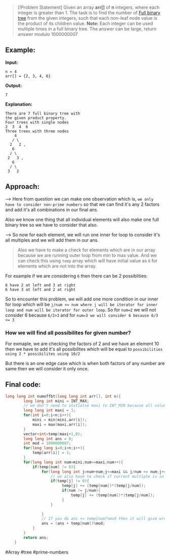 >[!Problem Statement]
>Given an array **arr[]** of **n** integers, where each integer is greater than 1. The task is to find the number of [Full binary tree](http://quiz.geeksforgeeks.org/binary-tree-set-3-types-of-binary-tree/) from the given integers, such that each non-leaf node value is the product of its children value.
>**Note:** Each integer can be used multiple times in a full binary tree. The answer can be large, return  answer modulo 1000000007

## Example:

**Input:**
```
n = 4
arr[] = {2, 3, 4, 6}
```
**Output:**
```
7
```
**Explanation:**
```
There are 7 full binary tree with
the given product property.
Four trees with single nodes
2  3  4  6
Three trees with three nodes
    4   
   / \
  2   2 ,
   6    
  / \
 2   3 ,
   6
  / \
 3   2
```

## Approach:

--> Here from question we can make one observation which is, `we only have to consider non-prime numbers` so that we can find it's any 2 factors and add it's all combinations in our final ans.

Also we know one thing that all individual elements will also make one full binary tree so we have to consider that also.

--> So now for each element, we will run one inner for loop to consider it's all multiples and we will add them in our ans.

>Also we have to make a check for elements which are in our array because we are running outer loop from min to max value.
>And we can check this using `temp` array which will have initial value as `0` for elements which are not into the array.

For example if we are considering `6` then there can be 2 possiblities:

```
6 have 2 at left and 3 at right
6 have 3 at left and 2 at right
```

So to encounter this problem, we will add one more condition in our inner for loop which will be `j/num <= num where j will be iterator for inner loop and num will be iterator for outer loop`. So for `num=2` we will not consider 6 because `6/2>3` and for `num=3 we will consider 6 because 6/3 <= 3`

### How we will find all possibilites for given number?

For exmaple, we are checking the factors of 2 and we have an element 10 then we have to add it's all possibilites which will be equal to `possibilities using 2 * possibilites using 10/2`

But there is an one edge case which is when both factors of any number are same then we will consider it only once.

## Final code:

```cpp
long long int numoffbt(long long int arr[], int n){
        long long int mini = INT_MAX;
        // we don't need to initialse maxi to INT_MIN because all values will be less than 1
        long long int maxi = 1;
        for(int i=0;i<n;i++){
            mini = min(mini,arr[i]);
            maxi = max(maxi,arr[i]);
        }
        vector<int>temp(maxi+1,0);
        long long int ans = 0;
        int mod = 1000000007;
        for(long long i=0;i<n;i++){
            temp[arr[i]] = 1;
        }
        for(long long int num=mini;num<=maxi;num++){
            if(temp[num] != 0){
                for(long long int j=num+num;j<=maxi && j/num <= num;j+=num){
	                // we also have to check if current multiple is in array or not
                    if(temp[j] != 0){
                         temp[j] += (temp[num])*(temp[j/num]);
                         if(num != j/num){
                             temp[j] += (temp[num])*(temp[j/num]);
                         }
                    }
                   
                }
                // If you do ans += temp[num]%mod then it will give wrong ans because we are doing mod here so it's recommended to take ans+temp[num] and mod it and then again add it in ans.
                ans = (ans + temp[num])%mod;
            }
        }
        return ans;
    }
```

#Array #tree #prime-numbers  